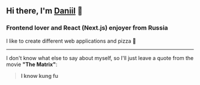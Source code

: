 ## Hi there, I'm [Daniil](https://www.youtube.com/watch?v=dQw4w9WgXcQ&ab_channel=RickAstley) 👋

### Frontend lover and React (Next.js) enjoyer from Russia

I like to create different web applications and pizza 🍕

---

I don't know what else to say about myself, so I'll just leave a quote from the movie **"The Matrix"**:

> **I know kung fu**

